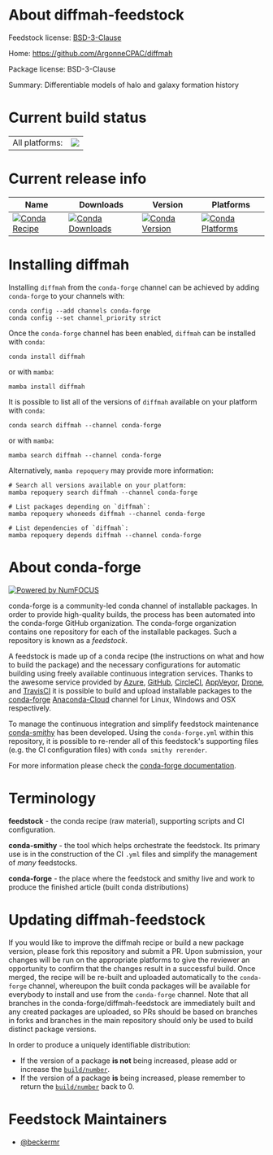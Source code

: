 About diffmah-feedstock
=======================

Feedstock license: [BSD-3-Clause](https://github.com/conda-forge/diffmah-feedstock/blob/main/LICENSE.txt)

Home: https://github.com/ArgonneCPAC/diffmah

Package license: BSD-3-Clause

Summary: Differentiable models of halo and galaxy formation history

Current build status
====================


<table><tr><td>All platforms:</td>
    <td>
      <a href="https://dev.azure.com/conda-forge/feedstock-builds/_build/latest?definitionId=12718&branchName=main">
        <img src="https://dev.azure.com/conda-forge/feedstock-builds/_apis/build/status/diffmah-feedstock?branchName=main">
      </a>
    </td>
  </tr>
</table>

Current release info
====================

| Name | Downloads | Version | Platforms |
| --- | --- | --- | --- |
| [![Conda Recipe](https://img.shields.io/badge/recipe-diffmah-green.svg)](https://anaconda.org/conda-forge/diffmah) | [![Conda Downloads](https://img.shields.io/conda/dn/conda-forge/diffmah.svg)](https://anaconda.org/conda-forge/diffmah) | [![Conda Version](https://img.shields.io/conda/vn/conda-forge/diffmah.svg)](https://anaconda.org/conda-forge/diffmah) | [![Conda Platforms](https://img.shields.io/conda/pn/conda-forge/diffmah.svg)](https://anaconda.org/conda-forge/diffmah) |

Installing diffmah
==================

Installing `diffmah` from the `conda-forge` channel can be achieved by adding `conda-forge` to your channels with:

```
conda config --add channels conda-forge
conda config --set channel_priority strict
```

Once the `conda-forge` channel has been enabled, `diffmah` can be installed with `conda`:

```
conda install diffmah
```

or with `mamba`:

```
mamba install diffmah
```

It is possible to list all of the versions of `diffmah` available on your platform with `conda`:

```
conda search diffmah --channel conda-forge
```

or with `mamba`:

```
mamba search diffmah --channel conda-forge
```

Alternatively, `mamba repoquery` may provide more information:

```
# Search all versions available on your platform:
mamba repoquery search diffmah --channel conda-forge

# List packages depending on `diffmah`:
mamba repoquery whoneeds diffmah --channel conda-forge

# List dependencies of `diffmah`:
mamba repoquery depends diffmah --channel conda-forge
```


About conda-forge
=================

[![Powered by
NumFOCUS](https://img.shields.io/badge/powered%20by-NumFOCUS-orange.svg?style=flat&colorA=E1523D&colorB=007D8A)](https://numfocus.org)

conda-forge is a community-led conda channel of installable packages.
In order to provide high-quality builds, the process has been automated into the
conda-forge GitHub organization. The conda-forge organization contains one repository
for each of the installable packages. Such a repository is known as a *feedstock*.

A feedstock is made up of a conda recipe (the instructions on what and how to build
the package) and the necessary configurations for automatic building using freely
available continuous integration services. Thanks to the awesome service provided by
[Azure](https://azure.microsoft.com/en-us/services/devops/), [GitHub](https://github.com/),
[CircleCI](https://circleci.com/), [AppVeyor](https://www.appveyor.com/),
[Drone](https://cloud.drone.io/welcome), and [TravisCI](https://travis-ci.com/)
it is possible to build and upload installable packages to the
[conda-forge](https://anaconda.org/conda-forge) [Anaconda-Cloud](https://anaconda.org/)
channel for Linux, Windows and OSX respectively.

To manage the continuous integration and simplify feedstock maintenance
[conda-smithy](https://github.com/conda-forge/conda-smithy) has been developed.
Using the ``conda-forge.yml`` within this repository, it is possible to re-render all of
this feedstock's supporting files (e.g. the CI configuration files) with ``conda smithy rerender``.

For more information please check the [conda-forge documentation](https://conda-forge.org/docs/).

Terminology
===========

**feedstock** - the conda recipe (raw material), supporting scripts and CI configuration.

**conda-smithy** - the tool which helps orchestrate the feedstock.
                   Its primary use is in the construction of the CI ``.yml`` files
                   and simplify the management of *many* feedstocks.

**conda-forge** - the place where the feedstock and smithy live and work to
                  produce the finished article (built conda distributions)


Updating diffmah-feedstock
==========================

If you would like to improve the diffmah recipe or build a new
package version, please fork this repository and submit a PR. Upon submission,
your changes will be run on the appropriate platforms to give the reviewer an
opportunity to confirm that the changes result in a successful build. Once
merged, the recipe will be re-built and uploaded automatically to the
`conda-forge` channel, whereupon the built conda packages will be available for
everybody to install and use from the `conda-forge` channel.
Note that all branches in the conda-forge/diffmah-feedstock are
immediately built and any created packages are uploaded, so PRs should be based
on branches in forks and branches in the main repository should only be used to
build distinct package versions.

In order to produce a uniquely identifiable distribution:
 * If the version of a package **is not** being increased, please add or increase
   the [``build/number``](https://docs.conda.io/projects/conda-build/en/latest/resources/define-metadata.html#build-number-and-string).
 * If the version of a package **is** being increased, please remember to return
   the [``build/number``](https://docs.conda.io/projects/conda-build/en/latest/resources/define-metadata.html#build-number-and-string)
   back to 0.

Feedstock Maintainers
=====================

* [@beckermr](https://github.com/beckermr/)

